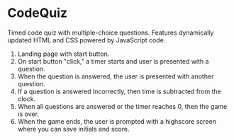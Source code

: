 # CodeQuiz

Timed code quiz with multiple-choice questions. Features dynamically updated HTML and CSS powered by JavaScript code.

1. Landing page with start button.
2. On start button "click," a timer starts and user is presented with a question.
3. When the question is answered, the user is presented with another question.
4. If a question is answered incorrectly, then time is subtracted from the clock.
5. When all questions are answered or the timer reaches 0, then the game is over.
6. When the game ends, the user is prompted with a highscore screen where you can save initials and score.